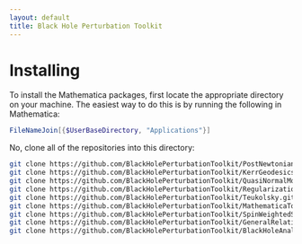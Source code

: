 ```yaml
---
layout: default
title: Black Hole Perturbation Toolkit
---
```


# Installing

To install the Mathematica packages, first locate the appropriate directory on your machine. The easiest way to do this is by running the following in Mathematica:
```Mathematica
FileNameJoin[{$UserBaseDirectory, "Applications"}]
```
No, clone all of the repositories into this directory:
```sh
git clone https://github.com/BlackHolePerturbationToolkit/PostNewtonianSelfForce.git
git clone https://github.com/BlackHolePerturbationToolkit/KerrGeodesics.git
git clone https://github.com/BlackHolePerturbationToolkit/QuasiNormalModes.git
git clone https://github.com/BlackHolePerturbationToolkit/RegularizationParameters.git
git clone https://github.com/BlackHolePerturbationToolkit/Teukolsky.git
git clone https://github.com/BlackHolePerturbationToolkit/MathematicaToolkitExamples.git
git clone https://github.com/BlackHolePerturbationToolkit/SpinWeightedSpheroidalHarmonics.git
git clone https://github.com/BlackHolePerturbationToolkit/GeneralRelativityTensors.git
git clone https://github.com/BlackHolePerturbationToolkit/BlackHoleAnalysis.git
```

